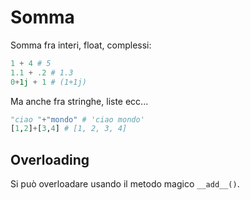 # Somma

Somma fra interi, float, complessi:

```python
1 + 4 # 5
1.1 + .2 # 1.3
0+1j + 1 # (1+1j)
```

Ma anche fra stringhe, liste ecc...

```python
"ciao "+"mondo" # 'ciao mondo'
[1,2]+[3,4] # [1, 2, 3, 4]
```

## Overloading 
Si può overloadare usando il metodo magico `__add__()`.